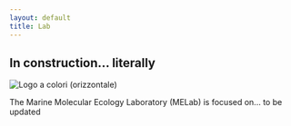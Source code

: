 ```yaml
---
layout: default
title: Lab
---
```


## In construction... literally 
![Logo a colori (orizzontale)](https://github.com/user-attachments/assets/77905257-dcd9-4d72-8c8c-e7e70d8bb7ab)

The Marine Molecular Ecology Laboratory (MELab) is focused on... to be updated
<br>


